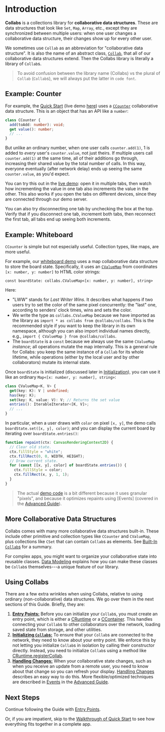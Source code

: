 # Introduction

**Collabs** is a collections library for **collaborative data structures**. These are data structures that look like `Set`, `Map`, `Array`, etc., except they are synchronized between multiple users: when one user changes a collaborative data structure, their changes show up for every other user.

We sometimes use `Collab` as an abbreviation for "collaborative data structure". It is also the name of an abstract class, [`Collab`](../api/collabs/classes/Collab.html), that all of our collaborative data structures extend. Then the Collabs library is literally a library of `Collab`s.

> To avoid confusion between the library name (Collabs) vs the plural of `Collab` (`Collab`s), we will always put the latter in `code font`.

## Example: Counter

For example, the [Quick Start](../quick_start.html) (live demo [here](https://collabs-demos.herokuapp.com/web_socket.html?container=demos/counter/dist/counter.html)) uses a [`CCounter`](../api/collabs/classes/CCounter.html) collaborative data structure. This is an object that has an API like a `number`:

```ts
class CCounter {
  add(toAdd: number): void;
  get value(): number;
  // ...
}
```

But unlike an ordinary number, when one user calls `counter.add(1)`, 1 is added to _every_ user's `counter.value`, not just theirs. If multiple users call `counter.add(1)` at the same time, all of their additions go through, increasing their shared value by the total number of calls. In this way, everyone eventually (after network delay) ends up seeing the same `counter.value`, as you'd expect.

You can try this out in the [live demo](https://collabs-demos.herokuapp.com/web_socket.html?container=demos/counter/dist/counter.html): open it in multiple tabs, then watch how incrementing the value in one tab also increments the value in the other. This also works if you open the tabs on different devices, since they are connected through our demo server.

You can also try disconnecting one tab by unchecking the box at the top. Verify that if you disconnect one tab, increment both tabs, then reconnect the first tab, all tabs end up seeing both increments.

## Example: Whiteboard

`CCounter` is simple but not especially useful. Collection types, like maps, are more useful.

For example, our [whiteboard demo](https://collabs-demos.herokuapp.com/web_socket.html?container=demos/whiteboard/dist/whiteboard.html) uses a map collaborative data structure to store the board state. Specifically, it uses an [`CValueMap`](../api/collabs/classes/CValueMap.html) from coordinates `[x: number, y: number]` to HTML color strings:

```
const boardState: collabs.CValueMap<[x: number, y: number], string>
```

Here:

- "LWW" stands for _Last Writer Wins_. It describes what happens if two users try to set the color of the same pixel concurrently: the "last" one, according to senders' clock times, wins and sets the color.
- We write the type as `collabs.CValueMap` because we have imported as the library as `import * as collabs from @collabs/collabs`. This is the recommended style if you want to keep the library in its own namespace, although you can also import individual names directly, e.g., `import { CValueMap } from @collabs/collabs`.
- The `boardState` is a `const` because we always use the same `CValueMap` _instance_; all operations mutate the map internally. This is a general rule for Collabs: you keep the same instance of a `Collab` for its whole lifetime, while operations (either by the local user and by other collaborators) mutate its internal state.

Once `boardState` is initialized (discussed later in [Initialization](./initialization.html)), you can use it like an ordinary `Map<[x: number, y: number], string>`:

```ts
class CValueMap<K, V> {
  get(key: K): V | undefined;
  has(key: K);
  set(key: K, value: V): V; // Returns the set value
  entries(): IterableIterator<[K, V]>;
  // ...
}
```

In particular, when a user draws with `color` on pixel `[x, y]`, the demo calls `boardState.set([x, y], color)`; and you can display the current board by iterating over `boardState.entries()`:

```ts
function repaint(ctx: CanvasRenderingContext2D) {
  // Clear old state.
  ctx.fillStyle = "white";
  ctx.fillRect(0, 0, WIDTH, HEIGHT);
  // Draw current state.
  for (const [[x, y], color] of boardState.entries()) {
    ctx.fillStyle = color;
    ctx.fillRect(x, y, 1, 1);
  }
}
```

> The actual [demo code](https://github.com/composablesys/collabs/tree/master/demos/apps/whiteboard) is a bit different because it uses granular "pixels", and because it optimizes repaints using [Events] (covered in the [Advanced Guide](../advanced/)).

## More Collaborative Data Structures

Collabs comes with many more collaborative data structures built-in. These include other primitive and collection types like `CCounter` and `CValueMap`, plus collections like `CSet` that can contain `Collab`s as elements. See [Built-In `Collab`s](./build_in_collabs.html) for a summary.

For complex apps, you might want to organize your collaborative state into reusable classes. [Data Modeling](./data_modeling) explains how you can make these classes be `Collab`s themselves---a unique feature of our library.

## Using Collabs

There are a few extra wrinkles when using Collabs, relative to using ordinary (non-collaborative) data structures. We go over them in the next sections of this Guide. Briefly, they are:

1. [**Entry Points:**](./entry_points.html) Before you can initialize your `Collab`s, you must create an entry point, which is either a [CRuntime](../api/collabs/classes/CRuntime.html) or a [CContainer](../api/container/classes/CContainer.html). This handles connecting your `Collab`s to other collaborators over the network, loading saved state from storage, and other utilities.
2. [**Initializing `Collab`s:**](./initialization.html) To ensure that your `Collab`s are connected to the network, they need to know about your entry point. We enforce this by not letting you initialize `Collab`s in isolation by calling their constructor directly. Instead, you need to initialize `Collab`s using a method like [CRuntime.registerCollab](../api/collabs/classes/CRuntime.html#registerCollab).
3. [**Handling Changes:**](./handling_changes.html) When your collaborative state changes, such as when you receive an update from a remote user, you need to know about that change so you can refresh your display. [Handling Changes](./handling_changes.html) describes an easy way to do this. More flexible/optimized techniques are described in [Events](../advanced/events.html) in the [Advanced Guide](../advanced/).

## Next Steps

Continue following the Guide with [Entry Points](./entry_points.html).

Or, if you are impatient, skip to the [Walkthrough of Quick Start](../walkthrough.html) to see how everything fits together in a complete app.
